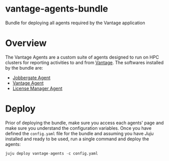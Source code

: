 # vantage-agents-bundle
Bundle for deploying all agents required by the Vantage application

# Overview
The Vantage Agents are a custom suite of agents designed to run on HPC clusters for reporting activities to and from [Vantage](https://vantagehpc.ai). The softwares installed by the bundle are:

* [Jobbergate Agent](https://github.com/omnivector-solutions/charm-jobbergate-agent)
* [Vantage Agent](https://github.com/omnivector-solutions/charm-vantage-agent)
* [License Manager Agent](https://github.com/omnivector-solutions/charm-license-manager-agent)

# Deploy

Prior of deploying the bundle, make sure you access each agents' page and make sure you understand the configuration variables. Once you have defined the `config.yaml` file for the bundle and assuming you have *Juju* installed and ready to be used, run a single command and deploy the agents:

```python
juju deploy vantage-agents -c config.yaml
```